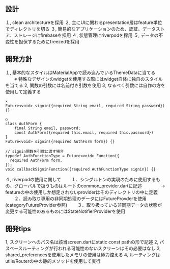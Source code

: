 ## 設計
１, clean architectureを採用
２, 主にUIに関わるpresentation層はfeature単位でディレクトリを切る
３, 簡易的なアプリケーションのため、認証、データストア、ストレージにfirebaseを採用
４, 状態管理にriverpodを採用
５, データの不変性を担保するためにfreezedを採用

## 開発方針
１, 基本的なスタイルはMaterialAppで読み込んでいるThemeDataに当てる
　　※ 特殊なデザインのwidgetを使用する際にはwidget自体に独自のスタイルを当てる 
2, 関数の引数には名前付き引数を使用
3, なるべく引数には自作の方を使用して定義する

```
× 
Future<void> signin({required String email, required String password}) {}

○
class AuthForm {
    final String email, password;
    const AuthForm({required this.email, required this.password})
}
Future<void> signin({required AuthForm form}) {}

// signin関数を引数に渡す場合
typedef AuthFunctionType = Future<void> Function({
  required AuthForm form,
});
void callbackSigninFunction({required AuthFunctionType signin}) {}

```
４, riverpodの使用に関して
　　１、シングルトンの実現のために使用するもの、グローバルで扱うものはルートのcommon_provider.dartに記述
　　　　→ featureの中の使用しか想定されないproviderはそのディレクトリの中に定義
　　２、読み取り専用の非同期処理のデータにはFutureProvderを使用(categoryFutureProvider参照)
　　３、取り扱っている非同期データの状態が変更する可能性のあるものにはStateNotifierProviderを使用

## 開発tips
1, スクリーンへのパス名は該当screen.dartにstatic const pathの形で記述
2, パスベースルーティングが行われる可能性のないスクリーンはその必要はなし
3, shared_preferencesを使用したメモリの使用は極力控える
4, ルーティングはutils/Routerの中の静的メソッドを使用して実行